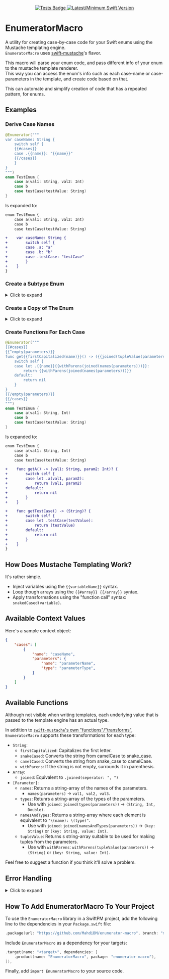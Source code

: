 <p align="center">
    <a href="https://github.com/MahdiBM/enumerator-macro/actions/workflows/tests.yml">
        <img src="https://github.com/MahdiBM/enumerator-macro/actions/workflows/tests.yml/badge.svg" alt="Tests Badge">
    </a>
    </a>
    <a href="https://swift.org">
        <img src="https://img.shields.io/badge/swift-6.0%20%2F%205.10-brightgreen.svg" alt="Latest/Minimum Swift Version">
    </a>
</p>

# EnumeratorMacro
A utility for creating case-by-case code for your Swift enums using the Mustache templating engine.   
`EnumeratorMacro` uses [swift-mustache](https://github.com/hummingbird-project/swift-mustache)'s flavor.

This macro will parse your enum code, and pass different info of your enum to the mustache template renderer.   
This way you can access the enum's info such as each case-name or case-parameters in the template, and create code based on that.

This can automate and simplify creation of code that has a repeated pattern, for enums.

## Examples

### Derive Case Names
```swift
@Enumerator("""
var caseName: String {
    switch self {
    {{#cases}}
    case .{{name}}: "{{name}}"
    {{/cases}}
    }
}
""")
enum TestEnum {
    case a(val1: String, val2: Int)
    case b
    case testCase(testValue: String)
}
```
Is expanded to:
```diff
enum TestEnum {
    case a(val1: String, val2: Int)
    case b
    case testCase(testValue: String)

+    var caseName: String {
+        switch self {
+        case .a: "a"
+        case .b: "b"
+        case .testCase: "testCase"
+        }
+    }
}
```

### Create a Subtype Enum

<details>
  <summary> Click to expand </summary>
    
```swift
@Enumerator("""
{{#cases}}
var is{{firstCapitalized(name)}}: Bool {
    switch self {
    case .{{name}}: return true
    default: return false
    }
}
{{/cases}}
""")
enum TestEnum {
    case a(val1: String, val2: Int)
    case b
    case testCase(testValue: String)
}
```
Is expanded to:
```diff
enum TestEnum {
    case a(val1: String, val2: Int)
    case b
    case testCase(testValue: String)

+    var isA: Bool {
+        switch self {
+        case .a: return true
+        default: return false
+        }
+    }

+    var isB: Bool {
+        switch self {
+        case .b: return true
+        default: return false
+        }
+    }

+    var isTestCase: Bool {
+        switch self {
+        case .testCase: return true
+        default: return false
+        }
+    }
}
```

</details>
    
### Create a Copy of The Enum

<details>
  <summary> Click to expand </summary>
    
Not very practical but I'll leave it here for showcase for now.

```swift
@Enumerator("""
enum Copy {
    {{#cases}}
    case {{name}}{{withParens(joined(namesAndTypes(parameters)))}}
    {{/cases}}
}
""")
enum TestEnum {
    case a(val1: String, val2: Int)
    case b
    case testCase(testValue: String)
}
```
Is expanded to:
```diff
enum TestEnum {
    case a(val1: String, val2: Int)
    case b
    case testCase(testValue: String)

+    enum Copy {
+        case a(val1: String, val2: Int)
+        case b
+        case testCase(testValue: String)
+    }
}
```

</details>

###  Create Functions For Each Case

```swift
@Enumerator("""
{{#cases}}
{{^empty(parameters)}}
func get{{firstCapitalized(name)}}() -> ({{joined(tupleValue(parameters))}})? {
    switch self {
    case let .{{name}}{{withParens(joined(names(parameters)))}}:
        return {{withParens(joined(names(parameters)))}}
    default:
        return nil
    }
}
{{/empty(parameters)}}
{{/cases}}
""")
enum TestEnum {
    case a(val1: String, Int)
    case b
    case testCase(testValue: String)
}
```
Is expanded to:
```diff
enum TestEnum {
    case a(val1: String, Int)
    case b
    case testCase(testValue: String)

+    func getA() -> (val1: String, param2: Int)? {
+        switch self {
+        case let .a(val1, param2):
+            return (val1, param2)
+        default:
+            return nil
+        }
+    }

+    func getTestCase() -> (String)? {
+        switch self {
+        case let .testCase(testValue):
+            return (testValue)
+        default:
+            return nil
+        }
+    }
}
```

## How Does Mustache Templating Work?

It's rather simple.
* Inject variables using the `{{variableName}}` syntax.
* Loop though arrays using the `{{#array}} {{/array}}` syntax.
* Apply transformations using the "function call" syntax: `snakedCased(variable)`.

## Available Context Values

Here's a sample context object:

```json
{
    "cases": [
        {
            "name": "caseName",
            "parameters": {
                "name": "parameterName",
                "type": "parameterType",
            }
        }
    ]
}
```

## Available Functions

Although not visible when writing templates, each underlying value that is passed to the template engine has an actual type.

In addition to [`swift-mustache`'s own "functions"/"transforms"](https://docs.hummingbird.codes/2.0/documentation/hummingbird/transforms/), `EnumeratorMacro` supports these transformations for each type:

* `String`:
  * `firstCapitalized`: Capitalizes the first letter.
  * `snakeCased`: Converts the string from camelCase to snake_case.
  * `camelCased`: Converts the string from snake_case to camelCase.
  * `withParens`: If the string is not empty, surrounds it in parenthesis.
* `Array`:
  * `joined`: Equivalent to `.joined(seperator: ", ")`
* `[Parameter]`:
  * `names`: Returns a string-array of the names of the parameters.
    * `names(parameters)` -> `val1, val2, val3`.
  * `types`: Retunrs a string-array of the types of the parameters.
    * Use with `joined`: `joined(types(parameters))` -> `(String, Int, Double)`.
  * `namesAndTypes`: Returns a string-array where each element is equivalent to `"\(name): \(type)"`.
    * Use with `joined`: `joined(namesAndTypes(parameters))` -> `(key: String)` or `(key: String, value: Int)`. 
  * `tupleValue`: Returns s string-array suitable to be used for making tuples from the parameters.
    * Use with `withParens`: `withParens(tupleValue(parameters))` -> `(String)` or `(key: String, value: Int)`. 

Feel free to suggest a function if you think it'll solve a problem.

## Error Handling

<details>
  <summary> Click to expand </summary>
    
In case there is an error in the expanded macro code, or in any other step of the code generation, `EnumeratorMacro` will try to emit diagnosis pointing to the line of the code which is the source of the issue.

For example, `EnumeratorMacro` will properly forward template render errors from the template engine to your source code.
In the example below, I've mistakenly written `{{cases}` instead of `{{cases}}`:

<kbd> <img width="767" alt="Screenshot 2024-07-13 at 12 09 16 AM" src="https://github.com/user-attachments/assets/6763cfd4-b435-4ffb-adc9-03912b09a3b3"> </kbd>


Or here, the expanded Swift code would result in a code with syntax error and the macro is preemprively reporting the error.
Here, I've supposedly forgot to write the `:` between `caseName` and `String`.

<kbd> <img width="768" alt="Screenshot 2024-07-13 at 12 10 19 AM" src="https://github.com/user-attachments/assets/97f177a4-e5a0-437f-b3f9-3e9ef902e744"> </kbd>

</details>

## How To Add EnumeratorMacro To Your Project

To use the `EnumeratorMacro` library in a SwiftPM project, 
add the following line to the dependencies in your `Package.swift` file:

```swift
.package(url: "https://github.com/MahdiBM/enumerator-macro", branch: "main"),
```

Include `EnumeratorMacro` as a dependency for your targets:

```swift
.target(name: "<target>", dependencies: [
    .product(name: "EnumeratorMacro", package: "enumerator-macro"),
]),
```

Finally, add `import EnumeratorMacro` to your source code.
